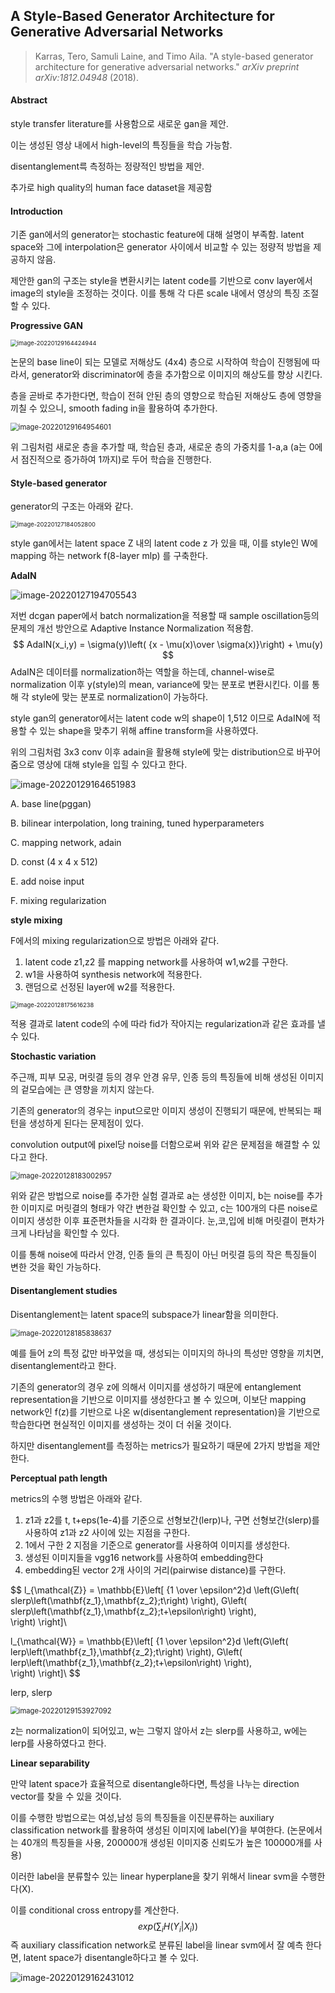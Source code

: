 ## A Style-Based Generator Architecture for Generative Adversarial Networks

> Karras, Tero, Samuli Laine, and Timo Aila. "A style-based generator architecture for generative adversarial networks." *arXiv preprint arXiv:1812.04948* (2018).

#### Abstract

style transfer literature를 사용함으로 새로운 gan을 제안.

이는 생성된 영상 내에서 high-level의 특징들을 학습 가능함.

disentanglement륵 측정하는 정량적인 방법을 제안.

추가로 high quality의 human face dataset을 제공함

#### Introduction

기존 gan에서의 generator는 stochastic feature에 대해 설명이 부족함.
latent space와 그에 interpolation은 generator 사이에서 비교할 수 있는 정량적 방법을 제공하지 않음.

제안한 gan의 구조는 style을 변환시키는 latent code를 기반으로 conv layer에서 image의 style을 조정하는 것이다. 이를 통해 각 다른 scale 내에서 영상의 특징 조절할 수 있다.

**Progressive GAN**

<img src="C:\Users\hyunsoo\AppData\Roaming\Typora\typora-user-images\image-20220129164424944.png" alt="image-20220129164424944" style="zoom:67%;" />

논문의 base line이 되는 모델로 저해상도 (4x4) 층으로 시작하여 학습이 진행됨에 따라서, generator와 discriminator에 층을 추가함으로 이미지의 해상도를 향상 시킨다.

층을 곧바로 추가한다면, 학습이 전혀 안된 층의 영향으로 학습된 저해상도 층에 영향을 끼칠 수 있으니, smooth fading in을 활용하여 추가한다.

<img src="C:\Users\hyunsoo\AppData\Roaming\Typora\typora-user-images\image-20220129164954601.png" alt="image-20220129164954601" style="zoom:80%;" />

위 그림처럼 새로운 층을 추가할 때, 학습된 층과, 새로운 층의 가중치를 1-a,a (a는 0에서 점진적으로 증가하여 1까지)로 두어 학습을 진행한다.

#### Style-based generator

generator의 구조는 아래와 같다.

<img src="C:\Users\hyunsoo\AppData\Roaming\Typora\typora-user-images\image-20220127184052800.png" alt="image-20220127184052800" style="zoom:67%;" />



style gan에서는 latent space Z 내의 latent code z 가 있을 때, 이를 style인 W에 mapping 하는 network f(8-layer mlp) 를 구축한다.

**AdaIN**

![image-20220127194705543](C:\Users\hyunsoo\AppData\Roaming\Typora\typora-user-images\image-20220127194705543.png)

저번 dcgan paper에서 batch normalization을 적용할 때 sample oscillation등의 문제의 개선 방안으로 Adaptive Instance Normalization 적용함. 
$$
AdaIN(x_i,y) = \sigma(y)\left( {x - \mu(x)\over \sigma(x)}\right) + \mu(y)
$$
AdaIN은 데이터를 normalization하는 역할을 하는데, channel-wise로 normalization 이후 y(style)의 mean, variance에 맞는 분포로 변환시킨다. 이를 통해 각 style에 맞는 분포로 normalization이 가능하다.

style gan의 generator에서는 latent code w의 shape이 1,512 이므로 AdaIN에 적용할 수 있는 shape을 맞추기 위해 affine transform을 사용하였다.

위의 그림처럼 3x3 conv 이후 adain을 활용해 style에 맞는 distribution으로 바꾸어 줌으로 영상에 대해 style을 입힐 수 있다고 한다.

![image-20220129164651983](C:\Users\hyunsoo\AppData\Roaming\Typora\typora-user-images\image-20220129164651983.png)

A. base line(pggan)

B. bilinear interpolation, long training, tuned hyperparameters

C. mapping network, adain

D. const (4 x 4 x 512)

E. add noise input

F. mixing regularization

**style mixing**

F에서의 mixing regularization으로 방법은 아래와 같다.

1. latent code z1,z2 를 mapping network를 사용하여 w1,w2를 구한다.
2. w1을 사용하여 synthesis network에 적용한다.
3. 랜덤으로 선정된 layer에 w2를 적용한다.

<img src="C:\Users\hyunsoo\AppData\Roaming\Typora\typora-user-images\image-20220128175616238.png" alt="image-20220128175616238" style="zoom:67%;" />

적용 결과로 latent code의 수에 따라 fid가 작아지는 regularization과 같은 효과를 낼 수 있다.

**Stochastic variation**

주근깨, 피부 모공, 머릿결 등의 경우 안경 유무, 인종 등의 특징들에 비해 생성된 이미지의 겉모습에는 큰 영향을 끼치지 않는다.

기존의 generator의 경우는 input으로만 이미지 생성이 진행되기 때문에, 반복되는 패턴을 생성하게 된다는 문제점이 있다.

convolution output에 pixel당 noise를 더함으로써 위와 같은 문제점을 해결할 수 있다고 한다.

<img src="C:\Users\hyunsoo\AppData\Roaming\Typora\typora-user-images\image-20220128183002957.png" alt="image-20220128183002957" style="zoom:80%;" />

위와 같은 방법으로 noise를 추가한 실험 결과로 a는 생성한 이미지, b는 noise를 추가한 이미지로 머릿결의 형태가 약간 변한걸 확인할 수 있고, c는 100개의 다른 noise로 이미지 생성한 이후 표준편차들을 시각화 한 결과이다. 눈,코,입에 비해 머릿결이 편차가 크게 나타남을 확인할 수 있다.

이를 통해 noise에 따라서 안경, 인종 들의 큰 특징이 아닌 머릿결 등의 작은 특징들이 변한 것을 확인 가능하다.

#### Disentanglement studies

Disentanglement는 latent space의 subspace가 linear함을 의미한다.

<img src="C:\Users\hyunsoo\AppData\Roaming\Typora\typora-user-images\image-20220128185838637.png" alt="image-20220128185838637" style="zoom:80%;" />

예를 들어 z의 특정 값만 바꾸었을 때, 생성되는 이미지의 하나의 특성만 영향을 끼치면, disentanglement라고 한다.

기존의 generator의 경우 z에 의해서 이미지를 생성하기 때문에 entanglement representation을 기반으로 이미지를 생성한다고 볼 수 있으며, 이보단 mapping network인 f(z)를 기반으로 나온 w(disentanglement representation)을 기반으로 학습한다면 현실적인 이미지를 생성하는 것이 더 쉬울 것이다.

하지만 disentanglement를 측정하는 metrics가 필요하기 때문에 2가지 방법을 제안한다.

**Perceptual path length**

metrics의 수행 방법은 아래와 같다.

1.  z1과 z2를 t, t+eps(1e-4)를 기준으로 선형보간(lerp)나, 구면 선형보간(slerp)를 사용하여 z1과 z2 사이에 있는 지점을 구한다.
2.  1에서 구한 2 지점을 기준으로 generator를 사용하여 이미지를 생성한다.
3.  생성된 이미지들을 vgg16 network를 사용하여 embedding한다
4.  embedding된 vector 2개 사이의 거리(pairwise distance)를 구한다.

$$
l_{\mathcal{Z}} = \mathbb{E}\left[
	{1 \over \epsilon^2}d
	\left(G\left(
			slerp\left(\mathbf{z_1},\mathbf{z_2};t\right)
			\right), 
		  G\left(
			slerp\left(\mathbf{z_1},\mathbf{z_2};t+\epsilon\right)
			\right),			
	\right)
\right]\\

l_{\mathcal{W}} = \mathbb{E}\left[
	{1 \over \epsilon^2}d
	\left(G\left(
			lerp\left(\mathbf{z_1},\mathbf{z_2};t\right)
			\right), 
		  G\left(
			lerp\left(\mathbf{z_1},\mathbf{z_2};t+\epsilon\right)
			\right),		
	\right)
\right]\\
$$

lerp, slerp

<img src="C:\Users\hyunsoo\AppData\Roaming\Typora\typora-user-images\image-20220129153927092.png" alt="image-20220129153927092" style="zoom:80%;" />

z는 normalization이 되어있고, w는 그렇지 않아서 z는 slerp를 사용하고, w에는 lerp를 사용하였다고 한다.

**Linear separability**

만약 latent space가 효율적으로 disentangle하다면, 특성을 나누는 direction vector를 찾을  수 있을 것이다.

이를 수행한 방법으로는 여성,남성 등의 특징들을 이진분류하는  auxiliary classification network를 활용하여 생성된 이미지에 label(Y)을 부여한다. (논문에서는 40개의 특징들을 사용, 200000개 생성된 이미지중 신뢰도가 높은  100000개를 사용) 

이러한 label을 분류할수 있는 linear hyperplane을 찾기 위해서 linear svm을 수행한다(X).

이를 conditional cross entropy를 계산한다.
$$
exp(\sum_i H(Y_i|X_i))
$$
즉 auxiliary classification network로 분류된 label을 linear svm에서 잘 예측 한다면, latent space가 disentangle하다고 볼 수 있다.

![image-20220129162431012](C:\Users\hyunsoo\AppData\Roaming\Typora\typora-user-images\image-20220129162431012.png)

